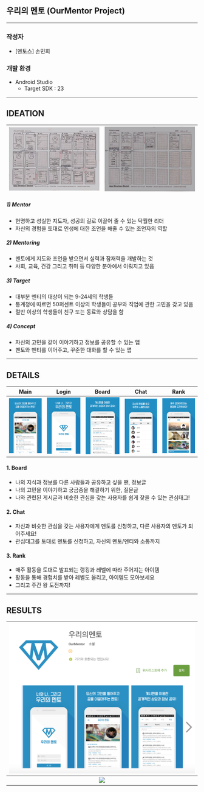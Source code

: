 ## 우리의 멘토 (OurMentor Project)

------

### 작성자

- [멘토스] 손민희





### 개발 환경

- Android Studio 
  - Target SDK : 23



---

## IDEATION

| <img src="https://github.com/minheeson/OurMentorProject/blob/master/screenshots/app_structure_1.jpeg" width="400" /> | <img src="https://github.com/minheeson/OurMentorProject/blob/master/screenshots/app_structure_2.jpeg" width="400" /> |
| :--------------------------------------: | :--------------------------------------: |



##### 1) Mentor

* 현명하고 성실한 지도자, 성공의 길로 이끌어 줄 수 있는 탁월한 리더
* 자신의 경험을 토대로 인생에 대한 조언을 해줄 수 있는 조언자의 역할 

##### 2) Mentoring

* 멘토에게 지도와 조언을 받으면서 실력과 잠재력을 개발하는 것 
* 사회, 교육, 건강 그리고 취미 등 다양한 분야에서 이뤄지고 있음 

##### 3) Target

* 대부분 멘티의 대상이 되는 9-24세의 학생들
* 통계청에 따르면 50퍼센트 이상의 학생들이 공부와 직업에 관한 고민을 갖고 있음
* 절반 이상의 학생들이 친구 또는 동료와 상담을 함 

##### 4) Concept

* 자신의 고민을 같이 이야기하고 정보를 공유할 수 있는 앱
* 멘토와 멘티를 이어주고, 꾸준한 대화를 할 수 있는 앱 



------

## DETAILS

|                   Main                   |                  Login                   |                  Board                   |                   Chat                   |                   Rank                   |
| :--------------------------------------: | :--------------------------------------: | :--------------------------------------: | :--------------------------------------: | :--------------------------------------: |
| <img src="https://github.com/minheeson/OurMentorProject/blob/master/screenshots/content_main.png" width="150"/> | <img src="https://github.com/minheeson/OurMentorProject/blob/master/screenshots/content_login.png" width="150"/> | <img src="https://github.com/minheeson/OurMentorProject/blob/master/screenshots/content_board.png" width="150"/> | <img src="https://github.com/minheeson/OurMentorProject/blob/master/screenshots/content_chat.png" width="150"/> | <img src="https://github.com/minheeson/OurMentorProject/blob/master/screenshots/content_rank.png" width="150"/> |

#### 1. Board 

* 나의 지식과 정보를 다른 사람들과 공유하고 싶을 땐, 정보글
* 나의 고민을 이야기하고 궁금증을 해결하기 위한, 질문글 
* 나와 관련된 게시글과 비슷한 관심을 갖는 사용자를 쉽게 찾을 수 있는 관심태그!

#### 2. Chat

* 자신과 비슷한 관심을 갖는 사용자에게 멘토를 신청하고, 다른 사용자의 멘토가 되어주세요!
* 관심태그를 토대로 멘토를 신청하고, 자신의 멘토/멘티와 소통까지

#### 3. Rank

* 매주 활동을 토대로 발표되는 랭킹과 레벨에 따라 주어지는 아이템
* 활동을 통해 경험치를 받아 레벨도 올리고, 아이템도 모아보세요
* 그리고 주간 왕 도전까지!

---

## RESULTS

| <img src="https://github.com/minheeson/OurMentorProject/blob/master/screenshots/ourmentor_googleplay.png" width="800"/> |
| :--------------------------------------: |
| <img src="https://github.com/minheeson/OurMentorProject/blob/master/screenshots/ourmentor_panel.png" width="800"/> |





